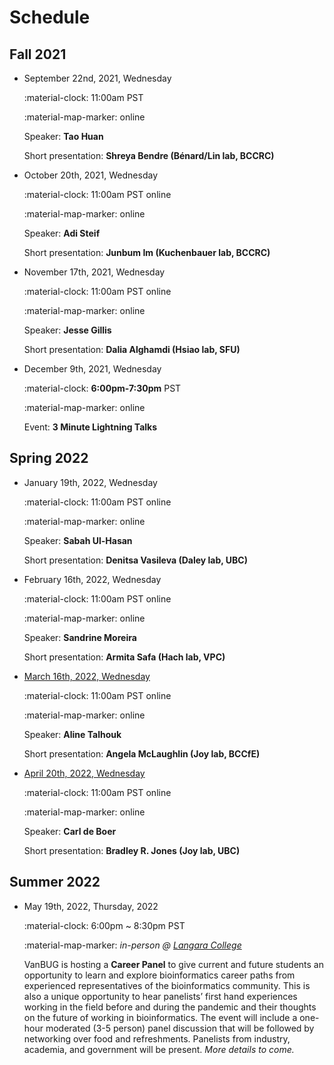 # Schedule

## Fall 2021

<div class="timeline" markdown="1">

- September 22nd, 2021, Wednesday

    :material-clock: 11:00am PST

    :material-map-marker:  online

    Speaker: **Tao Huan**

    Short presentation: **Shreya Bendre (Bénard/Lin lab, BCCRC)**

- October 20th, 2021, Wednesday

    :material-clock: 11:00am PST online

    :material-map-marker: online

    Speaker: **Adi Steif**

    Short presentation: **Junbum Im (Kuchenbauer lab, BCCRC)**

- November 17th, 2021, Wednesday

    :material-clock: 11:00am PST online

    :material-map-marker:  online

    Speaker: **Jesse Gillis**

    Short presentation: **Dalia Alghamdi (Hsiao lab, SFU)**

- December 9th, 2021, Wednesday

    :material-clock: **6:00pm-7:30pm** PST

    :material-map-marker:  online

    Event: **3 Minute Lightning Talks**

</div>

## Spring 2022

<div class="timeline" markdown="1">

- January 19th, 2022, Wednesday

    :material-clock: 11:00am PST online

    :material-map-marker:  online

    Speaker: **Sabah Ul-Hasan**

    Short presentation: **Denitsa Vasileva (Daley lab, UBC)**

- February 16th, 2022, Wednesday

    :material-clock: 11:00am PST online

    :material-map-marker:  online

    Speaker: **Sandrine Moreira**

    Short presentation: **Armita Safa (Hach lab, VPC)**

- [March 16th, 2022, Wednesday](./seminars/2022-03-16.md)

    :material-clock: 11:00am PST online

    :material-map-marker:  online

    Speaker: **Aline Talhouk**

    Short presentation: **Angela McLaughlin (Joy lab, BCCfE)**

- [April 20th, 2022, Wednesday](./seminars/2022-04-20.md)

    :material-clock: 11:00am PST online

    :material-map-marker:  online

    Speaker: **Carl de Boer**

    Short presentation: **Bradley R. Jones (Joy lab, UBC)**

</div>

## Summer 2022

<div class="timeline" markdown="1">

- May 19th, 2022, Thursday, 2022

    :material-clock:  6:00pm ~ 8:30pm PST

    :material-map-marker: _in-person @ [Langara College](https://maps.google.com/maps?hl=en&q=https://goo.gl/maps/uMQse5EwrGLGFWvL8)_

    VanBUG is hosting a **Career Panel** to give current and future students an opportunity to learn and explore bioinformatics career paths from experienced representatives of the bioinformatics community. This is also a unique opportunity to hear panelists’ first hand experiences working in the field before and during the pandemic and their thoughts on the future of working in bioinformatics.
    The event will include a one-hour moderated (3-5 person) panel discussion that will be followed by networking over food and refreshments. Panelists from industry, academia, and government will be present. _More details to come._

</div>
